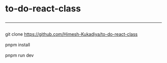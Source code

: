 # to-do-react-class<hr>
git clone https://github.com/Himesh-Kukadiya/to-do-react-class<br><br>
pnpm install<br><br>
pnpm run dev
